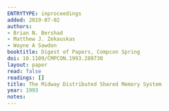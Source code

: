```yaml
---
ENTRYTYPE: inproceedings
added: 2019-07-02
authors:
- Brian N. Bershad
- Matthew J. Zekauskas
- Wayne A Sawdon
booktitle: Digest of Papers, Compcon Spring
doi: 10.1109/CMPCON.1993.289730
layout: paper
read: false
readings: []
title: The Midway Distributed Shared Memory System
year: 1993
notes:
---
```

